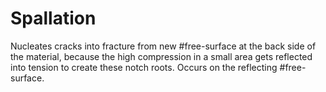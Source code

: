 # Spallation

Nucleates cracks into fracture from new #free-surface at the back side of the material, because the high compression in a small area gets reflected into tension to create these notch roots.
Occurs on the reflecting #free-surface.